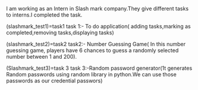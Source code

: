 I am working as an Intern in Slash mark company.They give different tasks to interns.I completed the task.

(slashmark_test1)=task1
task 1:- To do application( adding tasks,marking as completed,removing tasks,displaying tasks)

(slashmark_test2)=task2
task2:- Number Guessing Game( In this number guessing game, players have 6 chances to guess a randomly selected number between 1 and 200).

(Slashmark_test3)=task 3
task 3:-Random password generator(1t generates Random passwords using random library in python.We can use those passwords as our credential passwors)
